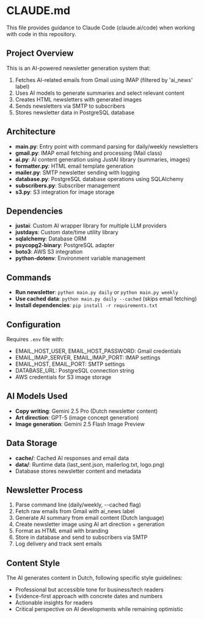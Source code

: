 # CLAUDE.md

This file provides guidance to Claude Code (claude.ai/code) when working with code in this repository.

## Project Overview

This is an AI-powered newsletter generation system that:
1. Fetches AI-related emails from Gmail using IMAP (filtered by 'ai_news' label)
2. Uses AI models to generate summaries and select relevant content
3. Creates HTML newsletters with generated images
4. Sends newsletters via SMTP to subscribers
5. Stores newsletter data in PostgreSQL database

## Architecture

- **main.py**: Entry point with command parsing for daily/weekly newsletters
- **gmail.py**: IMAP email fetching and processing (Mail class)
- **ai.py**: AI content generation using JustAI library (summaries, images)
- **formatter.py**: HTML email template generation
- **mailer.py**: SMTP newsletter sending with logging
- **database.py**: PostgreSQL database operations using SQLAlchemy
- **subscribers.py**: Subscriber management
- **s3.py**: S3 integration for image storage

## Dependencies

- **justai**: Custom AI wrapper library for multiple LLM providers
- **justdays**: Custom date/time utility library
- **sqlalchemy**: Database ORM
- **psycopg2-binary**: PostgreSQL adapter
- **boto3**: AWS S3 integration
- **python-dotenv**: Environment variable management

## Commands

- **Run newsletter**: `python main.py daily` or `python main.py weekly`
- **Use cached data**: `python main.py daily --cached` (skips email fetching)
- **Install dependencies**: `pip install -r requirements.txt`

## Configuration

Requires `.env` file with:
- EMAIL_HOST_USER, EMAIL_HOST_PASSWORD: Gmail credentials
- EMAIL_IMAP_SERVER, EMAIL_IMAP_PORT: IMAP settings
- EMAIL_HOST, EMAIL_PORT: SMTP settings
- DATABASE_URL: PostgreSQL connection string
- AWS credentials for S3 image storage

## AI Models Used

- **Copy writing**: Gemini 2.5 Pro (Dutch newsletter content)
- **Art direction**: GPT-5 (image concept generation)
- **Image generation**: Gemini 2.5 Flash Image Preview

## Data Storage

- **cache/**: Cached AI responses and email data
- **data/**: Runtime data (last_sent.json, mailerlog.txt, logo.png)
- Database stores newsletter content and metadata

## Newsletter Process

1. Parse command line (daily/weekly, --cached flag)
2. Fetch raw emails from Gmail with ai_news label
3. Generate AI summary from email content (Dutch language)
4. Create newsletter image using AI art direction + generation
5. Format as HTML email with branding
6. Store in database and send to subscribers via SMTP
7. Log delivery and track sent emails

## Content Style

The AI generates content in Dutch, following specific style guidelines:
- Professional but accessible tone for business/tech readers
- Evidence-first approach with concrete dates and numbers
- Actionable insights for readers
- Critical perspective on AI developments while remaining optimistic